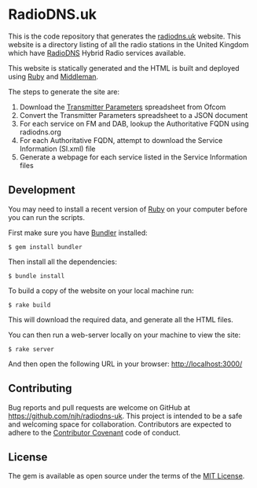 RadioDNS.uk
===========

This is the code repository that generates the [radiodns.uk] website. This website is a directory
listing of all the radio stations in the United Kingdom which have [RadioDNS] Hybrid Radio
services available.

This website is statically generated and the HTML is built and deployed using [Ruby] and [Middleman].


The steps to generate the site are:

1. Download the [Transmitter Parameters] spreadsheet from Ofcom
2. Convert the Transmitter Parameters spreadsheet to a JSON document
3. For each service on FM and DAB, lookup the Authoritative FQDN using radiodns.org
4. For each Authoritative FQDN, attempt to download the Service Information (SI.xml) file
5. Generate a webpage for each service listed in the Service Information files



## Development

You may need to install a recent version of [Ruby] on your computer before you can run the scripts.

First make sure you have [Bundler] installed:

    $ gem install bundler

Then install all the dependencies:

    $ bundle install

To build a copy of the website on your local machine run:

    $ rake build

This will download the required data, and generate all the HTML files.

You can then run a web-server locally on your machine to view the site:

    $ rake server

And then open the following URL in your browser: [http://localhost:3000/]


## Contributing

Bug reports and pull requests are welcome on GitHub at https://github.com/njh/radiodns-uk.
This project is intended to be a safe and welcoming space for collaboration. Contributors are expected to adhere to the [Contributor Covenant](http://contributor-covenant.org) code of conduct.


## License

The gem is available as open source under the terms of the [MIT License].



[radiodns.uk]:               http://www.radiodns.uk/
[RadioDNS]:                  http://www.radiodns.org/
[MIT License]:               http://opensource.org/licenses/MIT
[Transmitter Parameters]:    https://www.ofcom.org.uk/spectrum/information/radio-tech-parameters
[Ruby]:                      http://ruby-lang.org/
[Bundler]:                   http://bundler.io/
[Middleman]:                 https://middlemanapp.com/
[http://localhost:3000/]:    http://localhost:3000/
